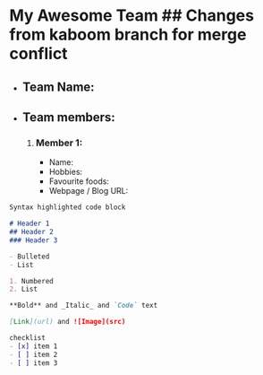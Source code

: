 # My Awesome Team ## Changes from kaboom branch for merge conflict

- ## Team Name: 

- ## Team members:
	1. ### Member 1:
		- Name:
		- Hobbies:
		- Favourite foods:
		- Webpage / Blog URL:

```markdown
Syntax highlighted code block

# Header 1
## Header 2
### Header 3

- Bulleted
- List

1. Numbered
2. List

**Bold** and _Italic_ and `Code` text

[Link](url) and ![Image](src)

checklist
- [x] item 1
- [ ] item 2
- [ ] item 3
```
